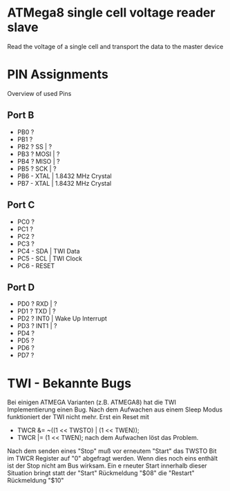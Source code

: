  # ATMega8 single cell voltage reader slave
 Read the voltage of a single cell and transport the data to the master device
 
 # PIN Assignments
 Overview of used Pins
 
 ## Port B
 - PB0 ?
 - PB1 ?
 - PB2 ? SS    | ?
 - PB3 ? MOSI  | ?
 - PB4 ? MISO  | ?
 - PB5 ? SCK   | ?
 - PB6 - XTAL  | 1.8432 MHz Crystal
 - PB7 - XTAL  | 1.8432 MHz Crystal
 
 ## Port C
 - PC0 ?
 - PC1 ?
 - PC2 ?
 - PC3 ?
 - PC4 - SDA   | TWI Data
 - PC5 - SCL   | TWI Clock
 - PC6 - RESET
 
 ## Port D
 - PD0 ? RXD   | ?
 - PD1 ? TXD   | ?
 - PD2 ? INT0  | Wake Up Interrupt
 - PD3 ? INT1  | ?
 - PD4 ?
 - PD5 ?
 - PD6 ?
 - PD7 ?
 
 # TWI - Bekannte Bugs
 Bei einigen ATMEGA Varianten (z.B. ATMEGA8) hat die TWI Implementierung einen Bug. Nach dem Aufwachen aus einem Sleep Modus funktioniert der TWI nicht mehr. Erst ein Reset mit
 
 - TWCR &= ~((1 << TWSTO) | (1 << TWEN));
 - TWCR |= (1 << TWEN);
 nach dem Aufwachen löst das Problem.
 
 Nach dem senden eines "Stop" muß vor erneutem "Start" das TWSTO Bit im TWCR Register auf "0" abgefragt werden. Wenn dies noch eins enthält ist der Stop nicht am Bus wirksam. Ein e    rneuter Start innerhalb dieser Situation bringt statt der "Start" Rückmeldung "$08" die "Restart" Rückmeldung "$10"
